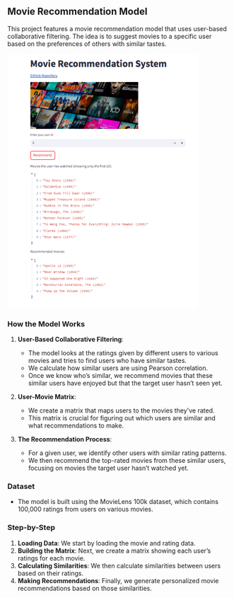 ## Movie Recommendation Model

This project features a movie recommendation model that uses user-based collaborative filtering. The idea is to suggest movies to a specific user based on the preferences of others with similar tastes.

[![moviesite](images/site.png)](https://movierec-fxuvhvauu4fguna5fgzo9t.streamlit.app/)

### How the Model Works

1. **User-Based Collaborative Filtering**:
   - The model looks at the ratings given by different users to various movies and tries to find users who have similar tastes.
   - We calculate how similar users are using Pearson correlation.
   - Once we know who’s similar, we recommend movies that these similar users have enjoyed but that the target user hasn’t seen yet.

2. **User-Movie Matrix**:
   - We create a matrix that maps users to the movies they've rated.
   - This matrix is crucial for figuring out which users are similar and what recommendations to make.

3. **The Recommendation Process**:
   - For a given user, we identify other users with similar rating patterns.
   - We then recommend the top-rated movies from these similar users, focusing on movies the target user hasn’t watched yet.

### Dataset

- The model is built using the MovieLens 100k dataset, which contains 100,000 ratings from users on various movies.

### Step-by-Step

1. **Loading Data**: We start by loading the movie and rating data.
2. **Building the Matrix**: Next, we create a matrix showing each user’s ratings for each movie.
3. **Calculating Similarities**: We then calculate similarities between users based on their ratings.
4. **Making Recommendations**: Finally, we generate personalized movie recommendations based on those similarities.
